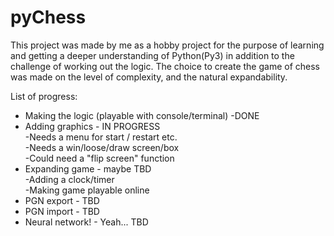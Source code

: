 # pyChess
This project was made by me as a hobby project for the purpose of learning and getting a deeper understanding of Python(Py3)
in addition to the challenge of working out the logic.
The choice to create the game of chess was made on the level of complexity, and the natural expandability.

List of progress:
* Making the logic (playable with console/terminal) -DONE
* Adding graphics - IN PROGRESS<br>
  -Needs a menu for start / restart etc.<br>
  -Needs a win/loose/draw screen/box<br>
  -Could need a "flip screen" function<br>
* Expanding game - maybe TBD<br>
  -Adding a clock/timer<br>
  -Making game playable online<br>
* PGN export - TBD
* PGN import - TBD
* Neural network! - Yeah... TBD
